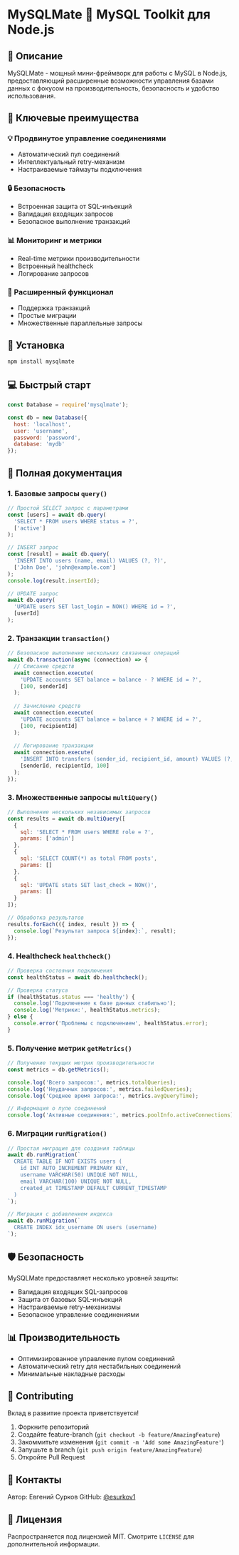 # MySQLMate 🚀 MySQL Toolkit для Node.js

## 📝 Описание

MySQLMate - мощный мини-фреймворк для работы с MySQL в Node.js, предоставляющий расширенные возможности управления базами данных с фокусом на производительность, безопасность и удобство использования.

## 🌟 Ключевые преимущества

### 💡 Продвинутое управление соединениями
- Автоматический пул соединений
- Интеллектуальный retry-механизм
- Настраиваемые таймауты подключения

### 🔒 Безопасность
- Встроенная защита от SQL-инъекций
- Валидация входящих запросов
- Безопасное выполнение транзакций

### 📊 Мониторинг и метрики
- Real-time метрики производительности
- Встроенный healthcheck
- Логирование запросов

### 🚀 Расширенный функционал
- Поддержка транзакций
- Простые миграции
- Множественные параллельные запросы

## 🔧 Установка

```bash
npm install mysqlmate
```

## 💻 Быстрый старт

```javascript
const Database = require('mysqlmate');

const db = new Database({
  host: 'localhost',
  user: 'username',
  password: 'password',
  database: 'mydb'
});
```

## 📖 Полная документация

### 1. Базовые запросы `query()`

```javascript
// Простой SELECT запрос с параметрами
const [users] = await db.query(
  'SELECT * FROM users WHERE status = ?', 
  ['active']
);

// INSERT запрос
const [result] = await db.query(
  'INSERT INTO users (name, email) VALUES (?, ?)', 
  ['John Doe', 'john@example.com']
);
console.log(result.insertId);

// UPDATE запрос
await db.query(
  'UPDATE users SET last_login = NOW() WHERE id = ?', 
  [userId]
);
```

### 2. Транзакции `transaction()`

```javascript
// Безопасное выполнение нескольких связанных операций
await db.transaction(async (connection) => {
  // Списание средств
  await connection.execute(
    'UPDATE accounts SET balance = balance - ? WHERE id = ?', 
    [100, senderId]
  );
  
  // Зачисление средств
  await connection.execute(
    'UPDATE accounts SET balance = balance + ? WHERE id = ?', 
    [100, recipientId]
  );
  
  // Логирование транзакции
  await connection.execute(
    'INSERT INTO transfers (sender_id, recipient_id, amount) VALUES (?, ?, ?)', 
    [senderId, recipientId, 100]
  );
});
```

### 3. Множественные запросы `multiQuery()`

```javascript
// Выполнение нескольких независимых запросов
const results = await db.multiQuery([
  { 
    sql: 'SELECT * FROM users WHERE role = ?', 
    params: ['admin'] 
  },
  { 
    sql: 'SELECT COUNT(*) as total FROM posts', 
    params: [] 
  },
  { 
    sql: 'UPDATE stats SET last_check = NOW()', 
    params: [] 
  }
]);

// Обработка результатов
results.forEach(({ index, result }) => {
  console.log(`Результат запроса ${index}:`, result);
});
```

### 4. Healthcheck `healthcheck()`

```javascript
// Проверка состояния подключения
const healthStatus = await db.healthcheck();

// Проверка статуса
if (healthStatus.status === 'healthy') {
  console.log('Подключение к базе данных стабильно');
  console.log('Метрики:', healthStatus.metrics);
} else {
  console.error('Проблемы с подключением', healthStatus.error);
}
```

### 5. Получение метрик `getMetrics()`

```javascript
// Получение текущих метрик производительности
const metrics = db.getMetrics();

console.log('Всего запросов:', metrics.totalQueries);
console.log('Неудачных запросов:', metrics.failedQueries);
console.log('Среднее время запроса:', metrics.avgQueryTime);

// Информация о пуле соединений
console.log('Активные соединения:', metrics.poolInfo.activeConnections);
```

### 6. Миграции `runMigration()`

```javascript
// Простая миграция для создания таблицы
await db.runMigration(`
  CREATE TABLE IF NOT EXISTS users (
    id INT AUTO_INCREMENT PRIMARY KEY,
    username VARCHAR(50) UNIQUE NOT NULL,
    email VARCHAR(100) UNIQUE NOT NULL,
    created_at TIMESTAMP DEFAULT CURRENT_TIMESTAMP
  )
`);

// Миграция с добавлением индекса
await db.runMigration(`
  CREATE INDEX idx_username ON users (username)
`);
```

## 🛡️ Безопасность

MySQLMate предоставляет несколько уровней защиты:
- Валидация входящих SQL-запросов
- Защита от базовых SQL-инъекций
- Настраиваемые retry-механизмы
- Безопасное управление соединениями

## 📊 Производительность

- Оптимизированное управление пулом соединений
- Автоматический retry для нестабильных соединений
- Минимальные накладные расходы

## 🤝 Contributing

Вклад в развитие проекта приветствуется! 
1. Форкните репозиторий
2. Создайте feature-branch (`git checkout -b feature/AmazingFeature`)
3. Закоммитьте изменения (`git commit -m 'Add some AmazingFeature'`)
4. Запушьте в branch (`git push origin feature/AmazingFeature`)
5. Откройте Pull Request

## 📧 Контакты

Автор: Евгений Сурков
GitHub: [@esurkov1](https://github.com/esurkov1)

## 📝 Лицензия

Распространяется под лицензией MIT. 
Смотрите `LICENSE` для дополнительной информации. 